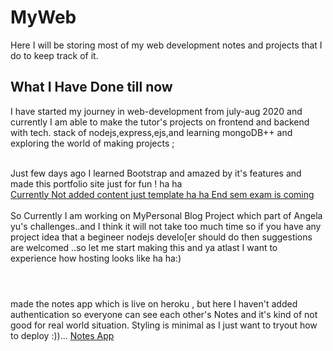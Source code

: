 # MyWeb
Here I will be storing most of my web development notes and projects that I do to keep track of it.

## What I Have Done till now
I have started my journey in web-development from july-aug 2020 and currently I am able to make the tutor's projects on frontend and backend with tech. stack of nodejs,express,ejs,and learning mongoDB++ and exploring the world of making projects ;
<br><br>

Just few days ago I learned Bootstrap and amazed by it's features and made this portfolio site just for fun ! ha ha<br>
[Currently Not added content just template ha ha End sem exam is coming ](https://ketanrtd713.github.io/TryingGithubPages/#contact)
<br><br>
So Currently I am working on MyPersonal Blog Project which part of Angela yu's challenges..and I think it will not take too much time so if you have any project idea that a begineer nodejs develo[er
should do then suggestions are welcomed ..so let me start making this and ya atlast I want to experience how hosting looks like ha ha:)
<br><br>
#
 made the notes app which is live on heroku , but here I haven't added authentication so everyone can see each other's Notes and it's kind of not good for real world situation. Styling is minimal as I just want to tryout how to deploy :))...
[Notes App](https://pacific-harbor-40136.herokuapp.com/)
<!-- TO change that code clone that and then make changes and re push it to heroku -->
